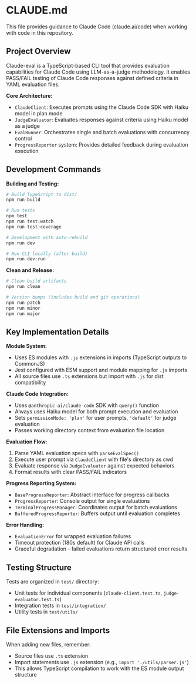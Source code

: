 # CLAUDE.md

This file provides guidance to Claude Code (claude.ai/code) when working with code in this repository.

## Project Overview

Claude-eval is a TypeScript-based CLI tool that provides evaluation capabilities for Claude Code using LLM-as-a-judge methodology. It enables PASS/FAIL testing of Claude Code responses against defined criteria in YAML evaluation files.

**Core Architecture:**
- `ClaudeClient`: Executes prompts using the Claude Code SDK with Haiku model in plan mode
- `JudgeEvaluator`: Evaluates responses against criteria using Haiku model as a judge
- `EvalRunner`: Orchestrates single and batch evaluations with concurrency control
- `ProgressReporter` system: Provides detailed feedback during evaluation execution

## Development Commands

**Building and Testing:**
```bash
# Build TypeScript to dist/
npm run build

# Run tests
npm test
npm run test:watch
npm run test:coverage

# Development with auto-rebuild
npm run dev

# Run CLI locally (after build)
npm run dev:run
```

**Clean and Release:**
```bash
# Clean build artifacts
npm run clean

# Version bumps (includes build and git operations)
npm run patch
npm run minor
npm run major
```

## Key Implementation Details

**Module System:**
- Uses ES modules with `.js` extensions in imports (TypeScript outputs to CommonJS)
- Jest configured with ESM support and module mapping for `.js` imports
- All source files use `.ts` extensions but import with `.js` for dist compatibility

**Claude Code Integration:**
- Uses `@anthropic-ai/claude-code` SDK with `query()` function
- Always uses Haiku model for both prompt execution and evaluation
- Sets `permissionMode: 'plan'` for user prompts, `'default'` for judge evaluation
- Passes working directory context from evaluation file location

**Evaluation Flow:**
1. Parse YAML evaluation specs with `parseEvalSpec()`
2. Execute user prompt via `ClaudeClient` with file's directory as cwd
3. Evaluate response via `JudgeEvaluator` against expected behaviors
4. Format results with clear PASS/FAIL indicators

**Progress Reporting System:**
- `BaseProgressReporter`: Abstract interface for progress callbacks
- `ProgressReporter`: Console output for single evaluations
- `TerminalProgressManager`: Coordinates output for batch evaluations
- `BufferedProgressReporter`: Buffers output until evaluation completes

**Error Handling:**
- `EvaluationError` for wrapped evaluation failures
- Timeout protection (180s default) for Claude API calls
- Graceful degradation - failed evaluations return structured error results

## Testing Structure

Tests are organized in `test/` directory:
- Unit tests for individual components (`claude-client.test.ts`, `judge-evaluator.test.ts`)
- Integration tests in `test/integration/`
- Utility tests in `test/utils/`

## File Extensions and Imports

When adding new files, remember:
- Source files use `.ts` extension
- Import statements use `.js` extension (e.g., `import './utils/parser.js'`)
- This allows TypeScript compilation to work with the ES module output structure